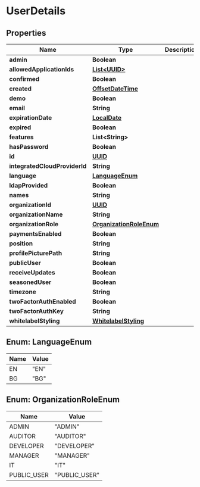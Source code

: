 
# UserDetails

## Properties
Name | Type | Description | Notes
------------ | ------------- | ------------- | -------------
**admin** | **Boolean** |  |  [optional]
**allowedApplicationIds** | [**List&lt;UUID&gt;**](UUID.md) |  |  [optional]
**confirmed** | **Boolean** |  |  [optional]
**created** | [**OffsetDateTime**](OffsetDateTime.md) |  |  [optional]
**demo** | **Boolean** |  |  [optional]
**email** | **String** |  |  [optional]
**expirationDate** | [**LocalDate**](LocalDate.md) |  |  [optional]
**expired** | **Boolean** |  |  [optional]
**features** | **List&lt;String&gt;** |  |  [optional]
**hasPassword** | **Boolean** |  |  [optional]
**id** | [**UUID**](UUID.md) |  |  [optional]
**integratedCloudProviderId** | **String** |  |  [optional]
**language** | [**LanguageEnum**](#LanguageEnum) |  |  [optional]
**ldapProvided** | **Boolean** |  |  [optional]
**names** | **String** |  |  [optional]
**organizationId** | [**UUID**](UUID.md) |  |  [optional]
**organizationName** | **String** |  |  [optional]
**organizationRole** | [**OrganizationRoleEnum**](#OrganizationRoleEnum) |  |  [optional]
**paymentsEnabled** | **Boolean** |  |  [optional]
**position** | **String** |  |  [optional]
**profilePicturePath** | **String** |  |  [optional]
**publicUser** | **Boolean** |  |  [optional]
**receiveUpdates** | **Boolean** |  |  [optional]
**seasonedUser** | **Boolean** |  |  [optional]
**timezone** | **String** |  |  [optional]
**twoFactorAuthEnabled** | **Boolean** |  |  [optional]
**twoFactorAuthKey** | **String** |  |  [optional]
**whitelabelStyling** | [**WhitelabelStyling**](WhitelabelStyling.md) |  |  [optional]


<a name="LanguageEnum"></a>
## Enum: LanguageEnum
Name | Value
---- | -----
EN | &quot;EN&quot;
BG | &quot;BG&quot;


<a name="OrganizationRoleEnum"></a>
## Enum: OrganizationRoleEnum
Name | Value
---- | -----
ADMIN | &quot;ADMIN&quot;
AUDITOR | &quot;AUDITOR&quot;
DEVELOPER | &quot;DEVELOPER&quot;
MANAGER | &quot;MANAGER&quot;
IT | &quot;IT&quot;
PUBLIC_USER | &quot;PUBLIC_USER&quot;



